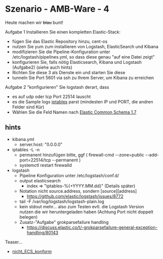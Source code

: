 # Szenario - AMB-Ware - 4

Heute machen wir ~~blau~~ bunt!

Aufgabe 1
Installieren Sie einen kompletten Elastic-Stack:
* fügen Sie das Elastic Repository hinzu, cent-os
* nutzen Sie yum zum installieren von Logstash, ElasticSearch und Kibana
* modifizieren Sie die Pipeline-Konfiguration unter /etc/logstash/pipelines.yml, so dass diese genau "auf eine Datei zeigt"
* konfigurieren Sie, falls nötig Elasticsearch, Kibana und Logstash (Aufgabe2) (siehe auch hints)
* Richten Sie diese 3 als Dienste ein und starten Sie diese
* tunneln Sie Port 5601 via ssh zu Ihrem Server, um Kibana zu erreichen

Aufgabe 2
"konfigurieren" Sie logstash derart, dass 
* es auf udp oder tcp Port 22514 lauscht
* es die Sample logs [iptables](/Termine/2020_11_06/log_samples) parst (mindesten IP und PORT, die andren Felder sind Kür)
* Wählen Sie die Feld Namen nach [Elastic Common Schema 1.7](https://www.elastic.co/guide/en/ecs/current/index.html)

## hints
* kibana.yml
  * server.host: "0.0.0.0"
* iptables -L -n
  * permanent hinzufügen bitte, ggf ( firewall-cmd --zone=public --add-port=22514/tcp --permanent ) 
  * systemctl restart firewalld
* logstash
  * Pipeline Konfiguration unter /etc/logstash/conf.d/
  * output elasticsearch
	* index => "iptables-%{+YYYY.MM.dd}" (Details später) 
  * Notation nicht source.address, sondern [source][address] 
    * https://github.com/elastic/logstash/issues/8772
  * tail -F /var/log/logstash/logstash-plain.log
  * kein stdout mehr... also zum Testen evtl. die Logstash Version nutzen die wir heruntergeladen haben (Achtung Port nicht doppelt belegen) 
  * Zusatz-"Aufgabe" grokparsefailure handling
    * https://discuss.elastic.co/t/-grokparsefailure-general-exception-handling/80143
  
  
 Teaser...
* [nicht_ECS_konform](https://github.com/AVitg/Projektfach-HS-NR_WS2020-21/edit/master/Termine/2020_11_20/ziel.png)
